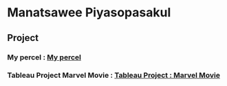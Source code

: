 # Manatsawee Piyasopasakul
## Project
### My percel : [My percel](mypercel.md)
### Tableau Project Marvel Movie : [Tableau Project : Marvel Movie](tableauproject.md)
